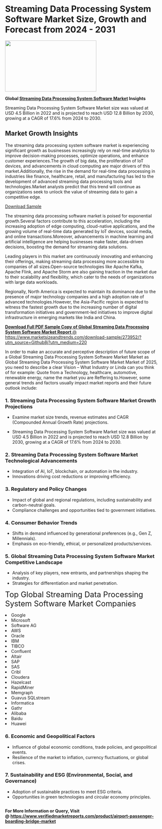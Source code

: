 <H1>Streaming Data Processing System Software Market Size, Growth and Forecast from 2024 - 2031</H1><img class="aligncenter size-medium wp-image-584254" src="https://thirdeyenews.in/wp-content/uploads/2024/09/Global-Market-Research-300x168.jpeg" alt="" width="300" height="168" /><p><strong>Global&nbsp;<a href="https://www.marketsizeandtrends.com/download-sample/273952/?utm_source=Github8j?utm_medium=220">Streaming Data Processing System Software Market</a> Insights</strong></p><p>Streaming Data Processing System Software Market size was valued at USD 4.5 Billion in 2022 and is projected to reach USD 12.8 Billion by 2030, growing at a CAGR of 17.6% from 2024 to 2030.</p><p><h2>Market Growth Insights</h2> <p>The streaming data processing system software market is experiencing significant growth as businesses increasingly rely on real-time analytics to improve decision-making processes, optimize operations, and enhance customer experiences.The growth of big data, the proliferation of IoT devices, and advancements in cloud computing are major drivers of this market.Additionally, the rise in the demand for real-time data processing in industries like finance, healthcare, retail, and manufacturing has led to the development of advanced streaming data processing tools and technologies.Market analysts predict that this trend will continue as organizations seek to unlock the value of streaming data to gain a competitive edge.</p> <p><a href="#">Download Sample</a></p> <p>The streaming data processing software market is poised for exponential growth.Several factors contribute to this acceleration, including the increasing adoption of edge computing, cloud-native applications, and the growing volume of real-time data generated by IoT devices, social media, and online transactions.Moreover, advancements in machine learning and artificial intelligence are helping businesses make faster, data-driven decisions, boosting the demand for streaming data solutions.</p> <p>Leading players in this market are continuously innovating and enhancing their offerings, making streaming data processing more accessible to companies of all sizes.Open-source technologies like Apache Kafka, Apache Flink, and Apache Storm are also gaining traction in the market due to their scalability and flexibility, which cater to the needs of organizations with large data workloads.</p> <p>Regionally, North America is expected to maintain its dominance due to the presence of major technology companies and a high adoption rate of advanced technologies.However, the Asia-Pacific region is expected to witness the fastest growth due to the increasing number of digital transformation initiatives and government-led initiatives to improve digital infrastructure in emerging markets like India and China.</p> <p><a href="#"></p><p><span class=""><strong>Download Full PDF Sample Copy of Global Streaming Data Processing System Software Market Report</strong> @ <a href="https://www.marketsizeandtrends.com/download-sample/273952/?utm_source=Github8j?utm_medium=220" target="_blank">https://www.marketsizeandtrends.com/download-sample/273952/?utm_source=Github8j?utm_medium=220</a></span></p><p>In order to make an accurate and perceptive description of future scope of a Global&nbsp;Streaming Data Processing System Software Market Market as Global&nbsp;Streaming Data Processing System Software Market Market of 2025, you need to describe a clear Vision &ndash; What Industry or Linda can you think of for example: Quote from a Technology, healthcare, automotive, renewable energy, name the market you are Reffering to.However, some general trends and factors usually impact market reports and their future outlook include:</p><h3>1.&nbsp;<strong>Streaming Data Processing System Software Market Growth Projections</strong></h3><ul><li>Examine market size trends, revenue estimates and CAGR (Compounded Annual Growth Rate) projections.</li><li><p>Streaming Data Processing System Software Market size was valued at USD 4.5 Billion in 2022 and is projected to reach USD 12.8 Billion by 2030, growing at a CAGR of 17.6% from 2024 to 2030.</p></li></ul><h3>2.&nbsp;<strong>Streaming Data Processing System Software Market Technological Advancements</strong></h3><ul><li>Integration of AI, IoT, blockchain, or automation in the industry.</li><li>Innovations driving cost reductions or improving efficiency.</li></ul><h3>3.&nbsp;<strong>Regulatory and Policy Changes</strong></h3><ul><li>Impact of global and regional regulations, including sustainability and carbon-neutral goals.</li><li>Compliance challenges and opportunities tied to government initiatives.</li></ul><h3>4.&nbsp;<strong>Consumer Behavior Trends</strong></h3><ul><li>Shifts in demand influenced by generational preferences (e.g., Gen Z, Millennials).</li><li>Emphasis on eco-friendly, ethical, or personalized products/services.</li></ul><h3>5.&nbsp;<strong>Global Streaming Data Processing System Software Market Competitive Landscape</strong></h3><ul><li>Analysis of key players, new entrants, and partnerships shaping the industry.</li><li>Strategies for differentiation and market penetration.</li></ul><p data-pm-slice="1 1 []"><span style="color: inherit; font-family: inherit; font-size: 25px;">Top Global Streaming Data Processing System Software Market Companies</span></p><div class="" data-test-id=""><p><li>Google</li><li> Microsoft</li><li> Software AG</li><li> AWS</li><li> Oracle</li><li> IBM</li><li> TIBCO</li><li> Confluent</li><li> Altair</li><li> SAP</li><li> SAS</li><li> Cribl</li><li> Cloudera</li><li> Hazelcast</li><li> RapidMiner</li><li> Memgraph</li><li> Guavus SQLstream</li><li> Informatica</li><li> Gathr</li><li> Alibaba</li><li> Baidu</li><li> Huawei</li></p></div><h3>6.&nbsp;<strong>Economic and Geopolitical Factors</strong></h3><ul><li>Influence of global economic conditions, trade policies, and geopolitical events.</li><li>Resilience of the market to inflation, currency fluctuations, or global crises.</li></ul><h3>7.&nbsp;<strong>Sustainability and ESG (Environmental, Social, and Governance)</strong></h3><ul><li>Adoption of sustainable practices to meet ESG criteria.</li><li>Opportunities in green technologies and circular economy principles.</li></ul><h2><strong style="font-size: 14px;">For More Information or Query, Visit @&nbsp;</strong><a style="background-color: #ffffff; font-size: 14px;" href="https://www.marketsizeandtrends.com/report/streaming-data-processing-system-software-market/" target="_blank">https://www.verifiedmarketreports.com/product/airport-passenger-boarding-bridge-market</a></h2>